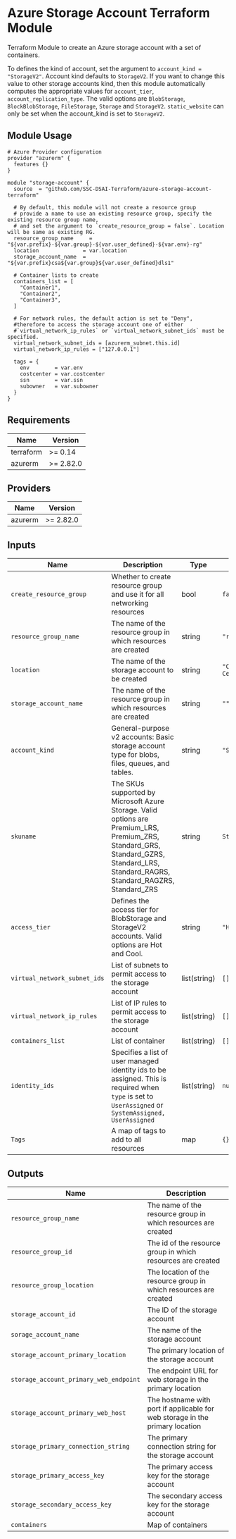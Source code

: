 # Azure Storage Account Terraform Module

Terraform Module to create an Azure storage account with a set of containers.

To defines the kind of account, set the argument to `account_kind = "StorageV2"`. 
Account kind defaults to `StorageV2`. If you want to change this value to other storage accounts kind, then this module automatically computes the appropriate values for `account_tier`, `account_replication_type`. The valid options are `BlobStorage`, `BlockBlobStorage`, `FileStorage`, `Storage` and `StorageV2`. `static_website` can only be set when the account_kind is set to `StorageV2`.

## Module Usage

```hcl
# Azure Provider configuration
provider "azurerm" {
  features {}
}

module "storage-account" {
  source  = "github.com/SSC-DSAI-Terraform/azure-storage-account-terraform"

  # By default, this module will not create a resource group
  # provide a name to use an existing resource group, specify the existing resource group name,
  # and set the argument to `create_resource_group = false`. Location will be same as existing RG.
  resource_group_name	  = "${var.prefix}-${var.group}-${var.user_defined}-${var.env}-rg"
  location              = var.location
  storage_account_name	= "${var.prefix}csa${var.group}${var.user_defined}dls1"

  # Container lists to create
  containers_list = [
    "Container1",
    "Container2",
    "Container3",
  ]

  # For network rules, the default action is set to "Deny", 
  #therefore to access the storage account one of either 
  #`virtual_network_ip_rules` or `virtual_network_subnet_ids` must be specified.
  virtual_network_subnet_ids = [azurerm_subnet.this.id]
  virtual_network_ip_rules = ["127.0.0.1"]

  tags = {
    env        = var.env
    costcenter = var.costcenter
    ssn        = var.ssn
    subowner   = var.subowner
  }
}
```

## Requirements

| Name | Version |
|------|---------|
| terraform | >= 0.14 |
| azurerm | >= 2.82.0 |

## Providers

| Name | Version |
|------|---------|
| azurerm | >= 2.82.0 |

## Inputs

Name | Description | Type | Default
---- | ----------- | ---- | -------
`create_resource_group`|Whether to create resource group and use it for all networking resources|bool| `false`
`resource_group_name`|The name of the resource group in which resources are created|string|`"rg-demo"`
`location`|The name of the storage account to be created|string| `"Canada Central"`
`storage_account_name`|The name of the resource group in which resources are created|string|`""`
`account_kind`|General-purpose v2 accounts: Basic storage account type for blobs, files, queues, and tables.|string|`"StorageV2"`
`skuname`|The SKUs supported by Microsoft Azure Storage. Valid options are Premium_LRS, Premium_ZRS, Standard_GRS, Standard_GZRS, Standard_LRS, Standard_RAGRS, Standard_RAGZRS, Standard_ZRS|string|`Standard_LRS`
`access_tier`|Defines the access tier for BlobStorage and StorageV2 accounts. Valid options are Hot and Cool.|string|`"Hot"`
`virtual_network_subnet_ids`|List of subnets to permit access to the storage account|list(string)|`[]`
`virtual_network_ip_rules`|List of IP rules to permit access to the storage account|list(string)|`[]`
`containers_list`| List of container|list(string)|`[]`
`identity_ids`| Specifies a list of user managed identity ids to be assigned. This is required when `type` is set to `UserAssigned` or `SystemAssigned, UserAssigned`|list(string)|`null`
`Tags`|A map of tags to add to all resources|map|`{}`

## Outputs

Name | Description
---- | -----------
`resource_group_name`|The name of the resource group in which resources are created
`resource_group_id`|The id of the resource group in which resources are created
`resource_group_location`|The location of the resource group in which resources are created
`storage_account_id`|The ID of the storage account
`sorage_account_name`|The name of the storage account
`storage_account_primary_location`|The primary location of the storage account
`storage_account_primary_web_endpoint`|The endpoint URL for web storage in the primary location
`storage_account_primary_web_host`|The hostname with port if applicable for web storage in the primary location
`storage_primary_connection_string`|The primary connection string for the storage account
`storage_primary_access_key`|The primary access key for the storage account
`storage_secondary_access_key`|The secondary access key for the storage account
`containers`|Map of containers
